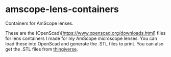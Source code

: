 # amscope-lens-containers
Containers for AmScope lenses.

These are the (OpenScad)[https://www.openscad.org/downloads.html] files for lens containers I made for my AmScope microscope 
lenses. You can load these into OpenScad and generate the .STL files to print. You can also get the .STL files from 
[thingiverse](https://www.thingiverse.com/thing:3670163).
